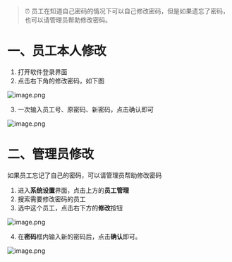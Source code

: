 > ⏰   员工在知道自己密码的情况下可以自己修改密码，但是如果遗忘了密码，也可以请管理员帮助修改密码。

# 一、员工本人修改

1. 打开软件登录界面
2. 点击右下角的修改密码，如下图

![image.png](https://wiki-cdsoft.oss-cn-hangzhou.aliyuncs.com/1697527581929-2a3f8a40-2c5b-4544-9396-2d1b831d1b8f.png)

3. 一次输入员工号、原密码、新密码，点击确认即可

![image.png](https://wiki-cdsoft.oss-cn-hangzhou.aliyuncs.com/1697527679289-c1e80de8-e3a1-4f45-a447-7d1de1216583.png)
# 二、管理员修改
如果员工忘记了自己的密码，可以请管理员帮助修改密码

1. 进入**系统设置**界面，点击上方的**员工管理**
2. 搜索需要修改密码的员工
3. 选中这个员工，点击右下方的**修改**按钮

![image.png](https://wiki-cdsoft.oss-cn-hangzhou.aliyuncs.com/1697622126138-8e991398-6b34-4ec9-ab49-b25706fc174b.png)

4. 在**密码**框内输入新的密码后，点击**确认**即可。

![image.png](https://wiki-cdsoft.oss-cn-hangzhou.aliyuncs.com/1697622263970-4bdcbbab-6005-4853-82c0-71c6840b682e.png)
